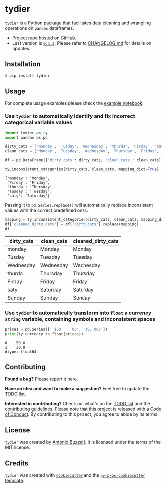 # tydier

`tydier` is a Python package that facilitates data cleaning and wrangling operations on `pandas` dataframes.

- Project repo hosted on [GitHub](https://github.com/antobzzll/tydier).
- Last version is [`0.1.2`](https://pypi.org/project/tydier/). Please refer to [CHANGELOG.md](https://github.com/antobzzll/tydier/blob/dev/CHANGELOG.md) for details on updates.

## Installation

```bash
$ pip install tydier
```

## Usage

For complete usage examples please check the [example notebook](https://github.com/antobzzll/tydier/blob/dev/docs/example.ipynb).

### Use `tydier` to automatically **identify and fix incorrect categorical variable values**

```python
import tydier as ty
import pandas as pd

dirty_cats = ['monday', 'Tusday', 'Wednesday', 'thurda', 'Firday', 'saty', 'Sunday']
clean_cats = ['Monday', 'Tuesday', 'Wednesday', 'Thursday', 'Friday', 'Saturday', 'Sunday']

df = pd.DataFrame({'dirty_cats': dirty_cats, 'clean_cats': clean_cats})

ty.inconsistent_categories(dirty_cats, clean_cats, mapping_dict=True)
```
```
{'monday': 'Monday',
 'Firday': 'Friday',
 'thurda': 'Thursday',
 'Tusday': 'Tuesday',
 'saty': 'Saturday'}
```
Passing it to `pd.Series.replace()` will automatically replace inconsistent values with the correct predefined ones:
```python
mapping = ty.inconsistent_categories(dirty_cats, clean_cats, mapping_dict=True)
df['cleaned_dirty_cats'] = df['dirty_cats'].replace(mapping)
df
```
|dirty_cats	| clean_cats | cleaned_dirty_cats|
| --- | ---| --- |
| monday | Monday | Monday|
| Tusday | Tuesday | Tuesday|
| Wednesday | Wednesday | Wednesday|
| thurda | Thursday | Thursday|
| Firday | Friday | Friday|
| saty | Saturday | Saturday|
| Sunday | Sunday | Sunday|

### Use `tydier` to automatically transform into `float` a **currency `string` variable**, containing symbols and inconsistent spaces
```python
prices = pd.Series([' $50,    00', '30, 00€'])
print(ty.currency_to_float(prices))
```
```
0    50.0
1    30.0
dtype: float64
```

## Contributing

**Found a bug?** Please report it [here](https://github.com/antobzzll/tydier/issues).

**Have an idea and want to make a suggestion?** Feel free to update the [TODO list](https://github.com/antobzzll/tydier/blob/dev/TODO.md).

**Interested in contributing?** Check out what's on the [TODO list](https://github.com/antobzzll/tydier/blob/dev/TODO.md) and the [contributing guidelines](https://github.com/antobzzll/tydier/blob/dev/CONTRIBUTING.md). Please note that this project is released with a [Code of Conduct](https://github.com/antobzzll/tydier/blob/dev/CONDUCT.md). By contributing to this project, you agree to abide by its terms.

## License

`tydier` was created by [Antonio Buzzelli](https://github.com/antobzzll). It is licensed under the terms of the MIT license.

## Credits

`tydier` was created with [`cookiecutter`](https://cookiecutter.readthedocs.io/en/latest/) and the [`py-pkgs-cookiecutter` template](https://github.com/py-pkgs/py-pkgs-cookiecutter).
